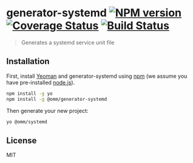 # generator-systemd [![NPM version][npm-image]][npm-url] [![Coverage Status][coveralls-image]][coveralls-url] [![Build Status][travis-image]][travis-url] 
> Generates a systemd service unit file

## Installation

First, install [Yeoman](http://yeoman.io) and generator-systemd using [npm](https://www.npmjs.com/) (we assume you have pre-installed [node.js](https://nodejs.org/)).

```bash
npm install -g yo
npm install -g @omm/generator-systemd
```

Then generate your new project:

```bash
yo @omm/systemd
```

## License
MIT

[npm-image]: https://badge.fury.io/js/%40omm%2Fgenerator-systemd.svg
[npm-url]: https://badge.fury.io/js/%40omm%2Fgenerator-systemd
[travis-image]: https://travis-ci.org/ommsolutions/generator-systemd.svg?branch=master
[travis-url]: https://travis-ci.org/ommsolutions/generator-systemd
[coveralls-image]:https://coveralls.io/repos/github/ommsolutions/generator-systemd/badge.svg?branch=master
[coveralls-url]: https://coveralls.io/github/ommsolutions/generator-systemd?branch=master
